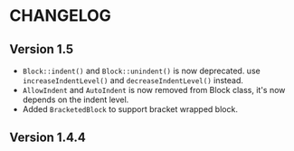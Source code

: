 CHANGELOG
==================

Version 1.5
-----------------

- `Block::indent()` and `Block::unindent()` is now deprecated. use
  `increaseIndentLevel()` and `decreaseIndentLevel()` instead.
- `AllowIndent` and `AutoIndent` is now removed from Block class, it's now depends
   on the indent level.
- Added `BracketedBlock` to support bracket wrapped block.

Version 1.4.4
-----------------
